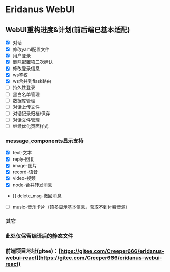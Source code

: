 # Eridanus WebUI

## WebUI重构进度&计划(前后端已基本适配)
- [x] 对话
- [x] 修改yaml配置文件
- [x] 用户登录
- [x] 删除配置项二次确认
- [x] 修改登录信息
- [x] ws鉴权
- [x] ws合并到flask路由
- [ ] 持久性登录
- [ ] 黑白名单管理
- [ ] 数据库管理
- [ ] 对话上传文件
- [ ] 对话记录归档/保存
- [ ] 对话文件管理
- [ ] 继续优化页面样式
### message_components显示支持
- [x] text-文本
- [x] reply-回复
- [x] image-图片
- [x] record-语音
- [x] video-视频
- [x] node-合并转发消息
- [] delete_msg-撤回消息
- [ ] music-音乐卡片（顶多显示基本信息，获取不到付费音源）
### 其它

### 此处仅保留编译后的静态文件
### 前端项目地址(gitee)：[https://gitee.com/Creeper666/eridanus-webui-react](https://gitee.com/Creeper666/eridanus-webui-react)
